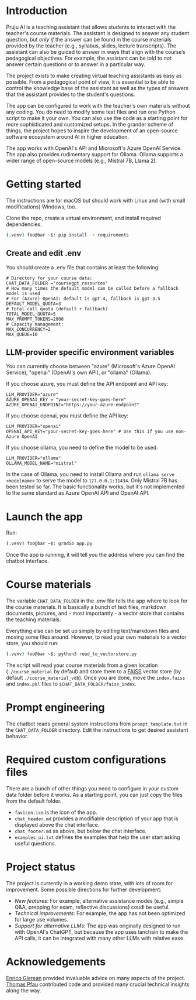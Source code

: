 # Introduction

Pruju AI is a teaching assistant that allows students to interact with the teacher's course materials. The assistant is designed to answer any student question, but _only if_ the answer can be found in the course materials provided by the teacher (e.g., syllabus, slides, lecture transcripts). The assistant can also be guided to answer in ways that align with the course’s pedagogical objectives. For example, the assistant can be told to _not_ answer certain questions or to answer in a particular way.

The project exists to make creating virtual teaching assistants as easy as possible. From a pedagogical point of view, it is essential to be able to control the knowledge base of the assistant as well as the types of answers that the assistant provides to the student's questions.

The app can be configured to work with the teacher's own materials without any coding. You do need to modify some text files and run one Python script to make it your own. You can also use the code as a starting point for more sophisticated and customized setups. In the grander scheme of things, the project hopes to inspire the development of an open-source software ecosystem around AI in higher education.

The app works with OpenAI's API and Microsoft's Azure OpenAI Service. The app also provides rudimentary support for Ollama. Ollama supports a wider range of open-source models (e.g., Mistral 7B, Llama 2).

# Getting started

The instructions are for macOS but should work with Linux and (with small modifications) Windows, too.

Clone the repo, create a virtual environment, and install required dependencies.

```bash
(.venv) foo@bar ~$: pip install -r requirements
```

## Create and edit .env

You should create a .env file that contains at least the following:

```
# Directory for your course data:
CHAT_DATA_FOLDER ="coursegpt_resources" 
# How many times the default model can be called before a fallback model is used
# For (Azure) OpenAI: default is gpt-4, fallback is gpt-3.5
DEFAULT_MODEL_QUOTA=3
# Total call quota (default + fallback)
TOTAL_MODEL_QUOTA=5
MAX_PROMPT_TOKENS=2000
# Capacity management:
MAX_CONCURRENCY=2
MAX_QUEUE=10
```

## LLM-provider specific environment variables

You can currently choose between "azure" (Microsoft's Azure OpenAI Service), "openai" (OpenAI's own API), or "ollama" (Ollama).

If you choose azure, you must define the API endpoint and API key:

```
LLM_PROVIDER="azure"
AZURE_OPENAI_KEY = "your-secret-key-goes-here" 
AZURE_OPENAI_ENDPOINT="https://your-azure-endpoint"
```

If you choose openai, you must define the API key:

```
LLM_PROVIDER="openai"
OPENAI_API_KEY="your-secret-key-goes-here" # Use this if you use non-Azure OpenAI 
```

If you choose ollama, you need to define the model to be used.

```
LLM_PROVIDER="ollama"
OLLAMA_MODEL_NAME="mistral"
```

In the case of Ollama, you need to  install Ollama and run `ollama serve <modelname>` to serve the model to `127.0.0.1:11434`. Only Mistral 7B has been tested so far. The basic functionality works, but it's not implemented to the same standard as Azure OpenAI API and OpenAI API.

# Launch the app

Run:

```bash
(.venv) foo@bar ~$: gradio app.py
```

Once the app is running, it will tell you the address where you can find the chatbot interface.

# Course materials

The variable `CHAT_DATA_FOLDER` in the .env file tells the app where to look for the course materials. It is basically a bunch of text files, markdown documents, pictures, and - most importantly - a vector store that contains the teaching materials.

Everything else can be set up simply by editing text/markdown files and moving some files around. However, to read your own materials to a vector store, you should run:

```bash
(.venv) foo@bar ~$: python3 read_to_vectorstore.py
```

The script will read your course materials from a given location (`./course_material` by defaul) and store them to a [FAISS](https://python.langchain.com/docs/integrations/vectorstores/faiss) vector store (by default `./course_material_vdb`). Once you are done, move the `index.faiss` and `index.pkl` files to `$CHAT_DATA_FOLDER/faiss_index`.

# Prompt engineering

The chatbot reads general system instructions from `prompt_template.txt` in the `CHAT_DATA_FOLDER` directory. Edit the instructions to get desired assistant behavior.

# Required custom configurations files

There are a bunch of other things you need to configure in your custom data folder before it works. As a starting point, you can just copy the files from the default folder.

- `favicon.ico` is the icon of the app.
- `chat_header.md` provides a modifiable description of your app that is displayed above the chat interface.
- `chat_footer.md` as above, but below the chat interface.
- `examples_ui.txt` defines the examples that help the user start asking useful questions.

# Project status

The project is currently in a working demo state, with lots of room for improvement. Some possible directions for further development: 

- _New features_: For example, alternative assistance modes (e.g., simple Q&A, prepping for exam, reflective discussions) coudl be useful.
- _Technical improvements_: For example, the app has not been optimized for large use volumes.
- _Support for alternative LLMs_: The app was originally designed to run with OpenAI's ChatGPT, but because the app uses lanchain to make the API calls, it can be integrated with many other LLMs with relative ease.

# Acknowledgements

[Enrico Glerean](https://github.com/eglerean) provided invaluable advice on many aspects of the project. [Thomas Pfau](https://github.com/tpfau) contributed code and provided many crucial technical insights along the way.
